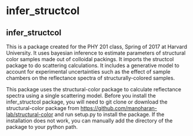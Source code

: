 # infer_structcol

infer_structcol
--------

This is a package created for the PHY 201 class, Spring of 2017 at Harvard University. It uses bayesian inference to estimate parameters of structural color samples made out of colloidal packings. It imports the structcol package to do scattering calculations. It includes a generative model to account for experimental uncertainties such as the effect of sample chambers on the reflectance spectra of structurally-colored samples. 

This package uses the structural-color package to calculate reflectance spectra using a single scattering model. Before you install the infer_structcol package, you will need to git clone or download the structural-color package from https://github.com/manoharan-lab/structural-color and run setup.py to install the package. If the installation does not work, you can manually add the directory of the package to your python path. 
